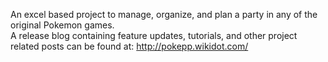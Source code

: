 An excel based project to manage, organize, and plan a party in any of the original Pokemon games.<br>
A release blog containing feature updates, tutorials, and other project related posts can be found at: http://pokepp.wikidot.com/
